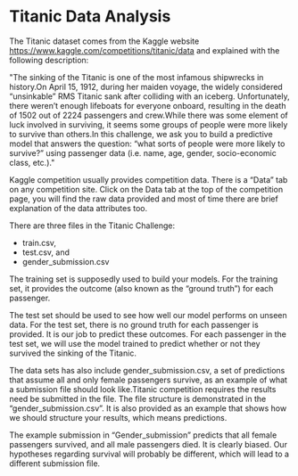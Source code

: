 #  Titanic Data Analysis 

The Titanic dataset comes from the Kaggle website https://www.kaggle.com/competitions/titanic/data and explained with the following description:

"The sinking of the Titanic is one of the most infamous shipwrecks in history.On April 15, 1912, during her maiden voyage, the widely considered “unsinkable” RMS Titanic sank after colliding with an iceberg. Unfortunately, there weren’t enough lifeboats for everyone onboard, resulting in the death of 1502 out of 2224 passengers and crew.While there was some element of luck involved in surviving, it seems some groups of people were more likely to survive than others.In this challenge, we ask you to build a predictive model that answers the question: “what sorts of people were more likely to survive?” using passenger data (i.e. name, age, gender, socio-economic class, etc.)."


Kaggle competition usually provides competition data. There is a “Data” tab on any competition site. Click on the Data tab at the top of the competition page, you will find the raw data provided and most of time there are brief explanation of the data attributes too.

There are three files in the Titanic Challenge:

- train.csv,
- test.csv, and
- gender_submission.csv

The training set is supposedly used to build your models. For the training set, it provides the outcome (also known as the “ground truth”) for each passenger. 

The test set should be used to see how well our model performs on unseen data. For the test set, there is no ground truth for each passenger is provided. It is our job to predict these outcomes. For each passenger in the test set, we will use the model trained to predict whether or not they survived the sinking of the Titanic.

The data sets has also include gender_submission.csv, a set of predictions that assume all and only female passengers survive, as an example of what a submission file should look like.Titanic competition requires the results need be submitted in the file. The file structure is demonstrated in the “gender_submission.csv”. It is also provided as an example that shows how we should structure your results, which means predictions.

The example submission in “Gender_submission” predicts that all female passengers survived, and all male passengers died. It is clearly biased. Our hypotheses regarding survival will probably be different, which will lead to a different submission file.
